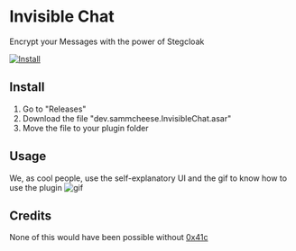 # Invisible Chat

Encrypt your Messages with the power of Stegcloak

[![Install](https://img.shields.io/badge/-Install%20in%20Replugged-blue?style=for-the-badge&logo=none)](https://replugged.dev/install?identifier=dev.sammcheese.InvisibleChat)

## Install

1. Go to "Releases"
2. Download the file "dev.sammcheese.InvisibleChat.asar"
3. Move the file to your plugin folder

## Usage

We, as cool people, use the self-explanatory UI and the gif to know how to use the plugin
![gif](https://cdn.discordapp.com/attachments/1000955968592552047/1001532481452912801/Yn18XxCcIS.gif)

## Credits

None of this would have been possible without [0x41c](https://github.com/0x41c)
